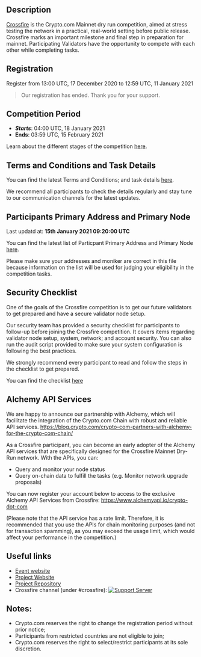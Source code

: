 
## Description

[Crossfire](https://chain.crypto.com/crossfire) is the Crypto.com Mainnet dry run competition, aimed at stress testing the network in a practical, real-world setting before public release. Crossfire marks an important milestone and final step in preparation for mainnet. Participating Validators have the opportunity to compete with each other while completing tasks.

## Registration

Register from 13:00 UTC, 17 December 2020 to 12:59 UTC, 11 January 2021

> Our registration has ended. Thank you for your support.

## Competition Period

- **_Starts_**: 04:00 UTC, 18 January 2021
- **Ends**: 03:59 UTC, 15 February 2021

Learn about the different stages of the competition [here](https://blog.crypto.com/crypto-com-chain-crossfire-mainnet-dry-run-details/).

## Terms and Conditions and Task Details

You can find the latest Terms and Conditions; and task details [here](https://blog.crypto.com/crypto-com-chain-crossfire-mainnet-dry-run-details/).

We recommend all participants to check the details regularly and stay tune to our communication channels for the latest updates.

## Participants Primary Address and Primary Node

Last updatd at: **15th January 2021 09:20:00 UTC**

You can find the latest list of Particpant Primary Address and Primary Node [here](./testnet-participants.json).

Please make sure your addresses and moniker are correct in this file because information on the list will be used for judging your eligibility in the competition tasks.

## Security Checklist

One of the goals of the Crossfire competition is to get our future validators to get prepared and have a secure validator node setup.

Our security team has provided a security checklist for participants to follow-up before joining the Crossfire competition. It covers items regarding validator node setup, system, network; and account security. You can also run the audit script provided to make sure your system configuration is following the best practices.

We strongly recommend every participant to read and follow the steps in the checklist to get prepared.

You can find the checklist [here](./assets/Crypto.com_Mainnet_Dry-run_Crossfire_Security_Checklist.pdf)

## Alchemy API Services

We are happy to announce our partnership with Alchemy, which will facilitate the integration of the Crypto.com Chain with robust and reliable API services. https://blog.crypto.com/crypto-com-partners-with-alchemy-for-the-crypto-com-chain/

As a Crossfire participant, you can become an early adopter of the Alchemy API services that are specifically designed for the Crossfire Mainnet Dry-Run network. With the APIs, you can:
- Query and monitor your node status
- Query on-chain data to fulfill the tasks (e.g. Monitor network upgrade proposals)

You can now register your account below to access to the exclusive Alchemy API Services from Crossfire: https://www.alchemyapi.io/crypto-dot-com

(Please note that the API service has a rate limit. Therefore, it is recommended that you use the APIs for chain monitoring purposes (and not for transaction spamming), as you may exceed the usage limit, which would affect your performance in the competition.)

## Useful links

- [Event website](https://chain.crypto.com/crossfire)
- [Project Website](http://chain.crypto.com/)
- [Project Repository](https://github.com/crypto-com/chain-main)
- Crossfire channel (under #crossfire): [![Support Server](https://img.shields.io/discord/783264383978569728.svg?color=7289da&label=Crypto.com-Chain&logo=discord&style=flat-square)](https://discord.gg/pahqHz26q4)

## Notes:

- Crypto.com reserves the right to change the registration period without prior notice;
- Participants from restricted countries are not eligible to join;
- Crypto.com reserves the right to select/restrict participants at its sole discretion.
